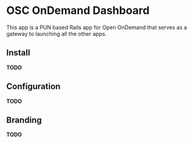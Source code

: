 # OSC OnDemand Dashboard

This app is a PUN based Rails app for Open OnDemand that serves as a gateway to launching all the other apps.

## Install

**TODO**

## Configuration

**TODO**

## Branding

**TODO**
